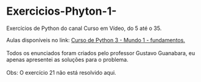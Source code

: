 # Exercicios-Phyton-1-
Exercícios de Python do canal Curso em Vídeo, do 5 até o 35.

Aulas disponíveis no link: <a href="https://www.youtube.com/playlist?list=PLHz_AreHm4dlKP6QQCekuIPky1CiwmdI6"> Curso de Python 3 - Mundo 1 - fundamentos. </a><br><br>
Todos os enunciados foram criados pelo professor Gustavo Guanabara, eu apenas apresentei as soluções para o problema.<br><br>
Obs: O exercício 21 não está resolvido aqui. 
